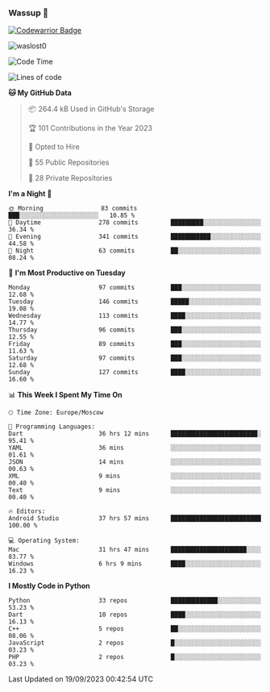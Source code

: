 ### Wassup 👋

[![Codewarrior Badge](https://www.codewars.com/users/waslost/badges/small)](https://www.codewars.com/users/waslost)

<p align="left"> <img src="https://komarev.com/ghpvc/?username=waslost0" alt="waslost0" /></p>

<!--START_SECTION:waka-->
![Code Time](http://img.shields.io/badge/Code%20Time-3%2C069%20hrs%209%20mins-blue)

![Lines of code](https://img.shields.io/badge/From%20Hello%20World%20I%27ve%20Written-1.4%20million%20lines%20of%20code-blue)

**🐱 My GitHub Data** 

> 📦 264.4 kB Used in GitHub's Storage 
 > 
> 🏆 101 Contributions in the Year 2023
 > 
> 💼 Opted to Hire
 > 
> 📜 55 Public Repositories 
 > 
> 🔑 28 Private Repositories 
 > 
**I'm a Night 🦉** 

```text
🌞 Morning                83 commits          ███░░░░░░░░░░░░░░░░░░░░░░   10.85 % 
🌆 Daytime                278 commits         █████████░░░░░░░░░░░░░░░░   36.34 % 
🌃 Evening                341 commits         ███████████░░░░░░░░░░░░░░   44.58 % 
🌙 Night                  63 commits          ██░░░░░░░░░░░░░░░░░░░░░░░   08.24 % 
```
📅 **I'm Most Productive on Tuesday** 

```text
Monday                   97 commits          ███░░░░░░░░░░░░░░░░░░░░░░   12.68 % 
Tuesday                  146 commits         █████░░░░░░░░░░░░░░░░░░░░   19.08 % 
Wednesday                113 commits         ████░░░░░░░░░░░░░░░░░░░░░   14.77 % 
Thursday                 96 commits          ███░░░░░░░░░░░░░░░░░░░░░░   12.55 % 
Friday                   89 commits          ███░░░░░░░░░░░░░░░░░░░░░░   11.63 % 
Saturday                 97 commits          ███░░░░░░░░░░░░░░░░░░░░░░   12.68 % 
Sunday                   127 commits         ████░░░░░░░░░░░░░░░░░░░░░   16.60 % 
```


📊 **This Week I Spent My Time On** 

```text
🕑︎ Time Zone: Europe/Moscow

💬 Programming Languages: 
Dart                     36 hrs 12 mins      ████████████████████████░   95.41 % 
YAML                     36 mins             ░░░░░░░░░░░░░░░░░░░░░░░░░   01.61 % 
JSON                     14 mins             ░░░░░░░░░░░░░░░░░░░░░░░░░   00.63 % 
XML                      9 mins              ░░░░░░░░░░░░░░░░░░░░░░░░░   00.40 % 
Text                     9 mins              ░░░░░░░░░░░░░░░░░░░░░░░░░   00.40 % 

🔥 Editors: 
Android Studio           37 hrs 57 mins      █████████████████████████   100.00 % 

💻 Operating System: 
Mac                      31 hrs 47 mins      █████████████████████░░░░   83.77 % 
Windows                  6 hrs 9 mins        ████░░░░░░░░░░░░░░░░░░░░░   16.23 % 
```

**I Mostly Code in Python** 

```text
Python                   33 repos            █████████████░░░░░░░░░░░░   53.23 % 
Dart                     10 repos            ████░░░░░░░░░░░░░░░░░░░░░   16.13 % 
C++                      5 repos             ██░░░░░░░░░░░░░░░░░░░░░░░   08.06 % 
JavaScript               2 repos             █░░░░░░░░░░░░░░░░░░░░░░░░   03.23 % 
PHP                      2 repos             █░░░░░░░░░░░░░░░░░░░░░░░░   03.23 % 
```




 Last Updated on 19/09/2023 00:42:54 UTC
<!--END_SECTION:waka-->


